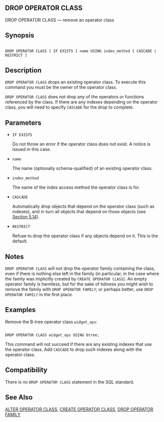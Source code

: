 ## DROP OPERATOR CLASS

DROP OPERATOR CLASS — remove an operator class

## Synopsis

```

DROP OPERATOR CLASS [ IF EXISTS ] name USING index_method [ CASCADE | RESTRICT ]
```

## Description

`DROP OPERATOR CLASS` drops an existing operator class. To execute this command you must be the owner of the operator class.

`DROP OPERATOR CLASS` does not drop any of the operators or functions referenced by the class. If there are any indexes depending on the operator class, you will need to specify `CASCADE` for the drop to complete.

## Parameters

* `IF EXISTS`

    Do not throw an error if the operator class does not exist. A notice is issued in this case.

* *`name`*

    The name (optionally schema-qualified) of an existing operator class.

* *`index_method`*

    The name of the index access method the operator class is for.

* `CASCADE`

    Automatically drop objects that depend on the operator class (such as indexes), and in turn all objects that depend on those objects (see [Section 5.14](ddl-depend.html "5.14. Dependency Tracking")).

* `RESTRICT`

    Refuse to drop the operator class if any objects depend on it. This is the default.

## Notes

`DROP OPERATOR CLASS` will not drop the operator family containing the class, even if there is nothing else left in the family (in particular, in the case where the family was implicitly created by `CREATE OPERATOR CLASS`). An empty operator family is harmless, but for the sake of tidiness you might wish to remove the family with `DROP OPERATOR FAMILY`; or perhaps better, use `DROP OPERATOR FAMILY` in the first place.

## Examples

Remove the B-tree operator class `widget_ops`:

```

DROP OPERATOR CLASS widget_ops USING btree;
```

This command will not succeed if there are any existing indexes that use the operator class. Add `CASCADE` to drop such indexes along with the operator class.

## Compatibility

There is no `DROP OPERATOR CLASS` statement in the SQL standard.

## See Also

[ALTER OPERATOR CLASS](sql-alteropclass.html "ALTER OPERATOR CLASS"), [CREATE OPERATOR CLASS](sql-createopclass.html "CREATE OPERATOR CLASS"), [DROP OPERATOR FAMILY](sql-dropopfamily.html "DROP OPERATOR FAMILY")